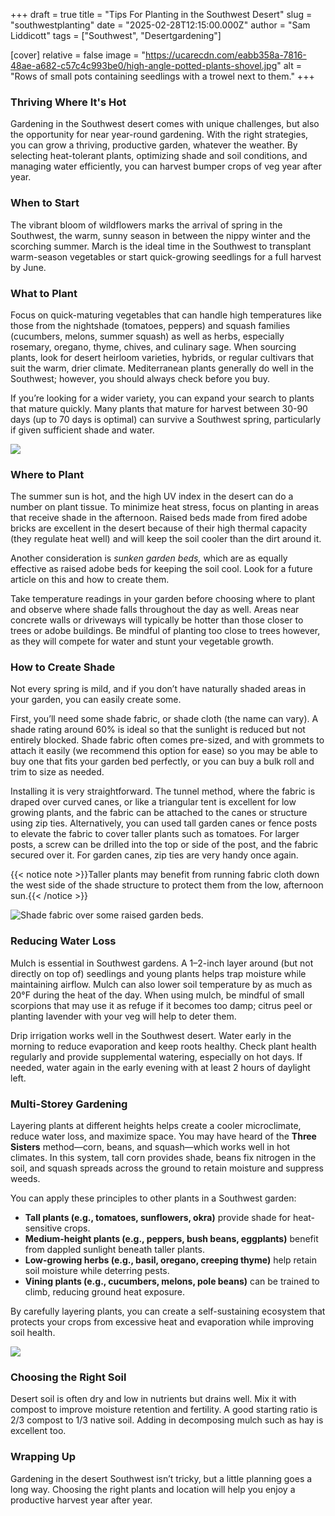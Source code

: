 +++
draft = true
title = "Tips For Planting in the Southwest Desert"
slug = "southwestplanting"
date = "2025-02-28T12:15:00.000Z"
author = "Sam Liddicott"
tags = ["Southwest", "Desertgardening"]

[cover]
relative = false
image = "https://ucarecdn.com/eabb358a-7816-48ae-a682-c57c4c993be0/high-angle-potted-plants-shovel.jpg"
alt = "Rows of small pots containing seedlings with a trowel next to them."
+++
### Thriving Where It's Hot

Gardening in the Southwest desert comes with unique challenges, but also the opportunity for near year-round gardening. With the right strategies, you can grow a thriving, productive garden, whatever the weather. By selecting heat-tolerant plants, optimizing shade and soil conditions, and managing water efficiently, you can harvest bumper crops of veg year after year. 


### When to Start

The vibrant bloom of wildflowers marks the arrival of spring in the Southwest, the warm, sunny season in between the nippy winter and the scorching summer. March is the ideal time in the Southwest to transplant warm-season vegetables or start quick-growing seedlings for a full harvest by June.



### What to Plant

Focus on quick-maturing vegetables that can handle high temperatures like those from the nightshade (tomatoes, peppers) and squash families (cucumbers, melons, summer squash) as well as herbs, especially rosemary, oregano, thyme, chives, and culinary sage. When sourcing plants, look for desert heirloom varieties, hybrids, or regular cultivars that suit the warm, drier climate. Mediterranean plants generally do well in the Southwest; however, you should always check before you buy.

If you’re looking for a wider variety, you can expand your search to plants that mature quickly. Many plants that mature for harvest between 30-90 days (up to 70 days is optimal) can survive a Southwest spring, particularly if given sufficient shade and water.

![](https://ucarecdn.com/9b3b42e5-32a6-429f-8ea0-9f2d7387636e/leaves.jpg)

### Where to Plant

The summer sun is hot, and the high UV index in the desert can do a number on plant tissue. To minimize heat stress, focus on planting in areas that receive shade in the afternoon. Raised beds made from fired adobe bricks are excellent in the desert because of their high thermal capacity (they regulate heat well) and will keep the soil cooler than the dirt around it. 

Another consideration is *sunken garden beds,* which are as equally effective as raised adobe beds for keeping the soil cool. Look for a future article on this and how to create them.

Take temperature readings in your garden before choosing where to plant and observe where shade falls throughout the day as well. Areas near concrete walls or driveways will typically be hotter than those closer to trees or adobe buildings. Be mindful of planting too close to trees however, as they will compete for water and stunt your vegetable growth.

### How to Create Shade

Not every spring is mild, and if you don’t have naturally shaded areas in your garden, you can easily create some. 

First, you’ll need some shade fabric, or shade cloth (the name can vary). A shade rating around 60% is ideal so that the sunlight is reduced but not entirely blocked. Shade fabric often comes pre-sized, and with grommets to attach it easily (we recommend this option for ease) so you may be able to buy one that fits your garden bed perfectly, or you can buy a bulk roll and trim to size as needed.

Installing it is very straightforward. The tunnel method, where the fabric is draped over curved canes, or like a triangular tent is excellent for low growing plants, and the fabric can be attached to the canes or structure using zip ties. Alternatively, you can used tall garden canes or fence posts to elevate the fabric to cover taller plants such as tomatoes. For larger posts, a screw can be drilled into the top or side of the post, and the fabric secured over it. For garden canes, zip ties are very handy once again.

{{< notice note >}}Taller plants may benefit from running fabric cloth down the west side of the shade structure to protect them from the low, afternoon sun.{{< /notice >}}

![](https://ucarecdn.com/9f50be3c-62d3-44e7-8508-160e760822e7/urban-vegetable-garden-with-plants-flowers-rooftop-without-people.jpg "Shade fabric over some raised garden beds.")

### Reducing Water Loss

Mulch is essential in Southwest gardens. A 1–2-inch layer around (but not directly on top of) seedlings and young plants helps trap moisture while maintaining airflow. Mulch can also lower soil temperature by as much as 20°F during the heat of the day. When using mulch, be mindful of small scorpions that may use it as refuge if it becomes too damp; citrus peel or planting lavender with your veg will help to deter them.

Drip irrigation works well in the Southwest desert. Water early in the morning to reduce evaporation and keep roots healthy. Check plant health regularly and provide supplemental watering, especially on hot days. If needed, water again in the early evening with at least 2 hours of daylight left.

### Multi-Storey Gardening

Layering plants at different heights helps create a cooler microclimate, reduce water loss, and maximize space. You may have heard of the **Three Sisters** method—corn, beans, and squash—which works well in hot climates. In this system, tall corn provides shade, beans fix nitrogen in the soil, and squash spreads across the ground to retain moisture and suppress weeds.

You can apply these principles to other plants in a Southwest garden:

* **Tall plants (e.g., tomatoes, sunflowers, okra)** provide shade for heat-sensitive crops.
* **Medium-height plants (e.g., peppers, bush beans, eggplants)** benefit from dappled sunlight beneath taller plants.
* **Low-growing herbs (e.g., basil, oregano, creeping thyme)** help retain soil moisture while deterring pests.
* **Vining plants (e.g., cucumbers, melons, pole beans)** can be trained to climb, reducing ground heat exposure.

By carefully layering plants, you can create a self-sustaining ecosystem that protects your crops from excessive heat and evaporation while improving soil health.

![](https://ucarecdn.com/020ce078-7119-4632-83a0-afb055c42bf3/josie-weiss-yj1dI4nhBOQ-unsplash.jpg)

### Choosing the Right Soil

Desert soil is often dry and low in nutrients but drains well. Mix it with compost to improve moisture retention and fertility. A good starting ratio is 2/3 compost to 1/3 native soil. Adding in decomposing mulch such as hay is excellent too.

### Wrapping Up

Gardening in the desert Southwest isn’t tricky, but a little planning goes a long way. Choosing the right plants and location will help you enjoy a productive harvest year after year.
